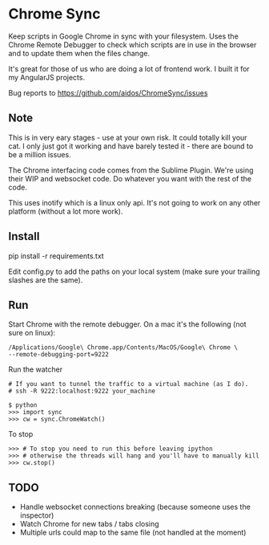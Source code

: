 
# Chrome Sync
Keep scripts in Google Chrome in sync with your filesystem. Uses the Chrome
Remote Debugger to check which scripts are in use in the browser and to
update them when the files change.

It's great for those of us who are doing a lot of frontend work. I built it for
my AngularJS projects.

Bug reports to https://github.com/aidos/ChromeSync/issues


## Note
This is in very eary stages - use at your own risk. It could totally
kill your cat. I only just got it working and have barely tested it - there
are bound to be a million issues.

The Chrome interfacing code comes from the Sublime Plugin. We're using their
WIP and websocket code. Do whatever you want with the rest of the code.

This uses inotify which is a linux only api. It's not going to work on any
other platform (without a lot more work).


## Install
pip install -r requirements.txt

Edit config.py to add the paths on your local system (make sure your trailing
slashes are the same).


## Run
Start Chrome with the remote debugger. On a mac it's the following (not sure on linux):

    /Applications/Google\ Chrome.app/Contents/MacOS/Google\ Chrome \
    --remote-debugging-port=9222

Run the watcher

    # If you want to tunnel the traffic to a virtual machine (as I do).
    # ssh -R 9222:localhost:9222 your_machine

    $ python
    >>> import sync
    >>> cw = sync.ChromeWatch()

To stop

    >>> # To stop you need to run this before leaving ipython
    >>> # otherwise the threads will hang and you'll have to manually kill
    >>> cw.stop()


## TODO
- Handle websocket connections breaking (because someone uses the inspector)
- Watch Chrome for new tabs / tabs closing
- Multiple urls could map to the same file (not handled at the moment)

